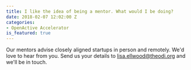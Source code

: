 ```yaml
---
title: I like the idea of being a mentor. What would I be doing?
date: 2018-02-07 12:02:00 Z
categories:
- OpenActive Accelerator
is_featured: true
---
```


Our mentors advise closely aligned startups in person and remotely. We'd love to hear from you. Send us your details to lisa.ellwood@theodi.org  and we'll be in touch.